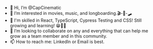 - 👋 Hi, I’m @CapCinematic
- 👀 I’m interested in movies, music, and longboarding.🎬-🎼-🛹
- 🌱 I'm skilled in React, TypeScript, Cypress Testing and CSS! Still growing and learning! 😁✌🏾
- 💞️ I’m looking to collaborate on any and everything that can help me grow as a team member and in this community.
- 📫 How to reach me: LinkedIn or Email is best.

<!---
CapCinematic/CapCinematic is a ✨ special ✨ repository because its `README.md` (this file) appears on your GitHub profile.
You can click the Preview link to take a look at your changes.
--->
